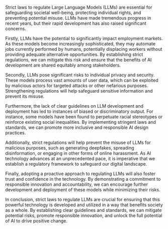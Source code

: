 Strict laws to regulate Large Language Models (LLMs) are essential for safeguarding societal well-being, protecting individual rights, and preventing potential misuse. LLMs have made tremendous progress in recent years, but their rapid development has also raised significant concerns.

Firstly, LLMs have the potential to significantly impact employment markets. As these models become increasingly sophisticated, they may automate jobs currently performed by humans, potentially displacing workers without providing adequate alternative opportunities. By establishing strict regulations, we can mitigate this risk and ensure that the benefits of AI development are shared equitably among stakeholders.

Secondly, LLMs pose significant risks to individual privacy and security. These models process vast amounts of user data, which can be exploited by malicious actors for targeted attacks or other nefarious purposes. Strengthening regulations will help safeguard sensitive information and prevent its misuse.

Furthermore, the lack of clear guidelines on LLM development and deployment has led to instances of biased or discriminatory output. For instance, some models have been found to perpetuate racial stereotypes or reinforce existing social inequalities. By implementing stringent laws and standards, we can promote more inclusive and responsible AI design practices.

Additionally, strict regulations will help prevent the misuse of LLMs for malicious purposes, such as generating deepfakes, spreading disinformation, or engaging in other forms of online harassment. As AI technology advances at an unprecedented pace, it is imperative that we establish a regulatory framework to safeguard our digital landscape.

Finally, adopting a proactive approach to regulating LLMs will also foster trust and confidence in the technology. By demonstrating a commitment to responsible innovation and accountability, we can encourage further development and deployment of these models while minimizing their risks.

In conclusion, strict laws to regulate LLMs are crucial for ensuring that this powerful technology is developed and utilized in a way that benefits society as a whole. By establishing clear guidelines and standards, we can mitigate potential risks, promote responsible innovation, and unlock the full potential of AI to drive positive change.
